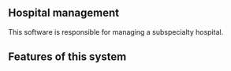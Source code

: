 <h2> Hospital management </h2>
This software is responsible for managing a subspecialty hospital.
<h2>Features of this system</h2>
